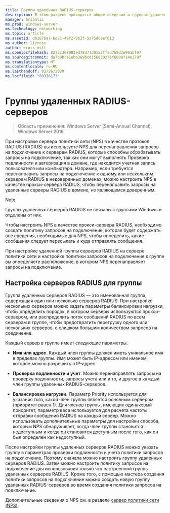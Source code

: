```yaml
---
title: Группы удаленных RADIUS-серверов
description: В этом разделе приводятся общие сведения о группах удаленных серверов RADIUS сервера политики сети в Windows Server 2016.
manager: brianlic
ms.prod: windows-server
ms.technology: networking
ms.topic: article
ms.assetid: d81678a7-be21-48f2-9b3f-5a75d6aef013
ms.author: lizross
author: eross-msft
ms.openlocfilehash: 8275c3e8902ed78d77d01a2ff5d769d3e99abf97
ms.sourcegitcommit: da7b9bce1eba369bcd156639276f6899714e279f
ms.translationtype: MT
ms.contentlocale: ru-RU
ms.lasthandoff: 03/26/2020
ms.locfileid: "80316173"
---
```

# <a name="remote-radius-server-groups"></a>Группы удаленных RADIUS-серверов

>Область применения: Windows Server (Semi-Annual Channel), Windows Server 2016

При настройке сервера политики сети (NPS) в качестве протокол RADIUS (RADIUS) вы используете NPS для перенаправления запросов на подключение к серверам RADIUS, которые способны обрабатывать запросы на подключение, так как они могут выполнять Проверка подлинности и авторизация в домене, где находится учетная запись пользователя или компьютера. Например, если требуется перенаправить запросы на подключение к одному или нескольким серверам RADIUS в недоверенных доменах, можно настроить NPS в качестве прокси-сервера RADIUS, чтобы перенаправить запросы на удаленные серверы RADIUS в домене, не являющемся доверенным.

>[!NOTE]
>Группы удаленных серверов RADIUS не связаны с группами Windows и отделены от них.

Чтобы настроить NPS в качестве прокси-сервера RADIUS, необходимо создать политику запросов на подключение, которая будет содержать все сведения, необходимые для NPS, чтобы определить, какие сообщения следует пересылать и куда отправлять сообщения.

При настройке удаленной группы серверов RADIUS на сервере политики сети и настройке политики запросов на подключение к группе вы определяете расположение, в котором NPS перенаправляет запросы на подключение.

## <a name="configuring-radius-servers-for-a-group"></a>Настройка серверов RADIUS для группы

Группа удаленных серверов RADIUS — это именованная группа, содержащая один или несколько серверов RADIUS. При настройке нескольких серверов можно задать параметры балансировки нагрузки, чтобы определить порядок, в котором серверы используются прокси-сервером, или распределить поток сообщений RADIUS по всем серверам в группе, чтобы предотвратить перегрузку одного или нескольких серверов. с слишком большим количеством запросов на соединение.

Каждый сервер в группе имеет следующие параметры.

- **Имя или адрес**. Каждый член группы должен иметь уникальное имя в пределах группы. Имя может быть IP-адресом или именем, которое можно разрешить в IP-адрес.

- **Проверка подлинности и учет**. Можно перенаправлять запросы на проверку подлинности, запросы учета или и то, и другое в каждый член группы удаленных RADIUS-серверов.

- **Балансировка нагрузки**. Параметр Priority используется для указания того, какой член группы является основным сервером (приоритет равен 1). Для членов группы, имеющих одинаковый приоритет, параметр веса используется для расчета частоты отправки сообщений RADIUS на каждый сервер. Можно использовать дополнительные параметры для настройки способа, которым NPS обнаруживает, когда член группы становится недоступным и когда он становится доступным после того, как он был определен как недоступный.

После настройки группы удаленных серверов RADIUS можно указать группу в параметрах проверки подлинности и учета политики запросов на подключение. Поэтому сначала можно настроить группу удаленных серверов RADIUS. Затем можно настроить политику запросов на подключение для использования только что настроенной группы удаленных серверов RADIUS. Кроме того, с помощью мастера создания политики запросов на подключение можно создать новую группу удаленных RADIUS-серверов во время создания политики запросов на подключение.

Дополнительные сведения о NPS см. в разделе [сервер политики сети (NPS)](nps-top.md).
